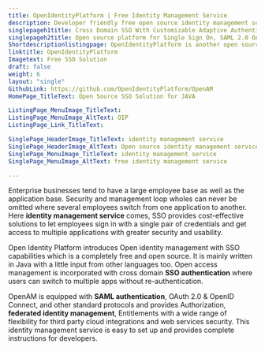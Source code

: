 ```yaml
---
title: OpenIdentityPlatform | Free Identity Management Service
description: Developer friendly free open source identity management service to protect user’s digital identities with the help of authentication and authorization.
singlepageh1title: Cross Domain SSO With Customizable Adaptive Authentication
singlepageh2title: Open source platform for Single Sign On, SAML 2.0 OAuth 2.0, and OpenID Connect Protocols. It ensures seamless integration with cloud-based applications
Shortdescriptionlistingpage: OpenIdentityPlatform is another open source alternative which provides Cross Domain Single Sign-on and seamless integration with cloud-based applications. It is secure and developer-friendly Identity Provider.
linktitle: OpenIdentityPlatform
Imagetext: Free SSO Solution
draft: false
weight: 6
layout: "single"
GithubLink: https://github.com/OpenIdentityPlatform/OpenAM
HomePage_TitleText: Open Source SSO Solution for JAVA

ListingPage_MenuImage_TitleText: 
ListingPage_MenuImage_AltText: OIP
ListingPage_Link_TitleText: 

SinglePage_HeaderImage_TitleText: identity management service
SinglePage_HeaderImage_AltText: Open source identity management service
SinglePage_MenuImage_TitleText: identity management service
SinglePage_MenuImage_AltText: free identity management service

---
```


Enterprise businesses tend to have a large employee base as well as the application base. Security and management loop wholes can never be omitted where several employees switch from one application to another. Here **identity management service** comes, SSO provides cost-effective solutions to let employees sign in with a single pair of credentials and get access to multiple applications with greater security and usability.

Open Identity Platform introduces Open identity management with SSO capabilities which is a completely free and open source. It is mainly written in Java with a little input from other languages too. Open access management is incorporated with cross domain **SSO authentication** where users can switch to multiple apps without re-authentication.

OpenAM is equipped with **SAML authentication**, OAuth 2.0 &amp; OpenID Connect, and other standard protocols and provides Authorization, **federated identity management**, Entitlements with a wide range of flexibility for third party cloud integrations and web services security. This identity management service is easy to set up and provides complete instructions for developers.